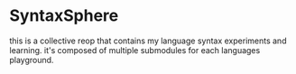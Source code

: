# SyntaxSphere

this is a collective reop that contains my language syntax experiments and learning.
it's composed of multiple submodules for each languages playground.
